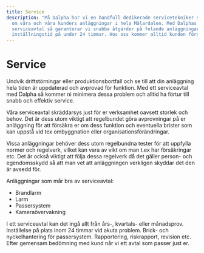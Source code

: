 ```yaml
---
title: Service
description: "På Dalpha har vi en handfull dedikerade servicetekniker som sköter
  om våra och våra kunders anläggningar i hela Mälardalen. Med Dalphas unika
  serviceavtal så garanterar vi snabba åtgärder på felande anläggningar, med en
  inställningstid på under 24 timmar. Hos oss kommer alltid kunden först. "
---
```

# Service

Undvik driftstörningar eller produktionsbortfall och se till att din anläggning hela tiden är uppdaterad och avprovad för funktion. Med ett serviceavtal med Dalpha så kommer ni minimera dessa problem och alltid ha förtur till snabb och effektiv service. 

Våra serviceavtal skräddarsys just för er verksamhet oavsett storlek och behov. Det är dess utom viktigt att regelbundet göra avprovningar på er anläggning för att försäkra er om dess funktion och eventuella brister som kan uppstå vid tex ombyggnation eller organisationsförändringar. 

Vissa anläggningar behöver dess utom regelbundna tester för att uppfylla normer och regelverk, vilket kan vara av vikt om man t.ex har försäkringar etc. Det är också viktigt att följa dessa regelverk då det gäller person- och egendomsskydd så att man vet att anläggningen verkligen skyddar det den är avsedd för. 

Anläggningar som mår bra av serviceavtal:

* Brandlarm
* Larm
* Passersystem
* Kameraövervakning

I ett serviceavtal kan det ingå allt från års-, kvartals- eller månadsprov. Inställelse på plats inom 24 timmar vid akuta problem. Brick- och nyckelhantering för passersystem. Rapportering, riskrapport, revision etc. Efter gemensam bedömning med kund når vi ett avtal som passer just er.